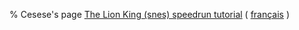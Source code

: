 % Cesese's page
[The Lion King (snes) speedrun tutorial](TLK-Tuto/en/) ( [français](TLK-Tuto/fr/) )

